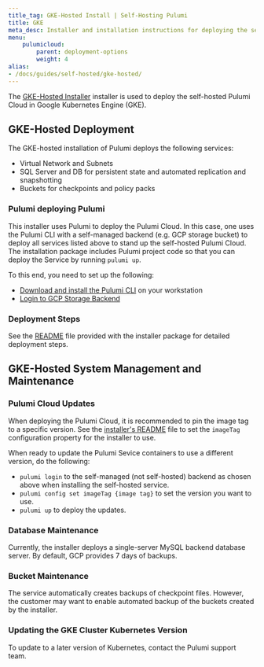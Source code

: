 ```yaml
---
title_tag: GKE-Hosted Install | Self-Hosting Pulumi
title: GKE
meta_desc: Installer and installation instructions for deploying the self-hosted Pulumi Cloud on Google Kubernetes Engine (GKE).
menu:
    pulumicloud:
        parent: deployment-options
        weight: 4
alias:
- /docs/guides/self-hosted/gke-hosted/
---
```


The [GKE-Hosted Installer](https://github.com/pulumi/pulumi-self-hosted-installers/tree/master/gke-hosted) installer is used to deploy the self-hosted Pulumi Cloud in Google Kubernetes Engine (GKE).

## GKE-Hosted Deployment

The GKE-hosted installation of Pulumi deploys the following services:

* Virtual Network and Subnets
* SQL Server and DB for persistent state and automated replication and snapshotting
* Buckets for checkpoints and policy packs

### Pulumi deploying Pulumi

This installer uses Pulumi to deploy the Pulumi Cloud. In this case, one uses the Pulumi CLI with a self-managed backend (e.g. GCP storage bucket) to deploy all services listed above to stand up the self-hosted Pulumi Cloud. The installation package includes Pulumi project code so that you can deploy the Service by running `pulumi up`.

To this end, you need to set up the following:

* [Download and install the Pulumi CLI](/docs/get-started/install/) on your workstation
* [Login to GCP Storage Backend](/docs/intro/concepts/state#google-cloud-storage)

### Deployment Steps

See the [README](https://github.com/pulumi/pulumi-self-hosted-installers/tree/master/gke-hosted/README.md) file provided with the installer package for detailed deployment steps.

## GKE-Hosted System Management and Maintenance

### Pulumi Cloud Updates

When deploying the Pulumi Cloud, it is recommended to pin the image tag to a specific version. See the [installer's README](https://github.com/pulumi/pulumi-self-hosted-installers/tree/master/gke-hosted/README.md) file to set the `imageTag` configuration property for the installer to use.

When ready to update the Pulumi Sevice containers to use a different version, do the following:

* `pulumi login` to the self-managed (not self-hosted) backend as chosen above when installing the self-hosted service.
* `pulumi config set imageTag {image tag}` to set the version you want to use.
* `pulumi up` to deploy the updates.

### Database Maintenance

Currently, the installer deploys a single-server MySQL backend database server. By default, GCP provides 7 days of backups.

### Bucket Maintenance

The service automatically creates backups of checkpoint files. However, the customer may want to enable automated backup of the buckets created by the installer.

### Updating the GKE Cluster Kubernetes Version

To update to a later version of Kubernetes, contact the Pulumi support team.
